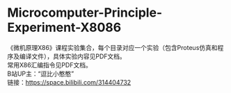 # Microcomputer-Principle-Experiment-X8086       
《微机原理X86》课程实验集合，每个目录对应一个实验（包含Proteus仿真和程序及编译文件），具体实验内容见PDF文档。       
常用X86汇编指令见PDF文档。     
B站UP主：“逗比小憨憨”       
链接：https://space.bilibili.com/314404732      
